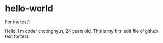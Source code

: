 # hello-world
For the test1

Hello, I'm coder choonghyun, 24 years old.
This is my first edit file of github text for test.
